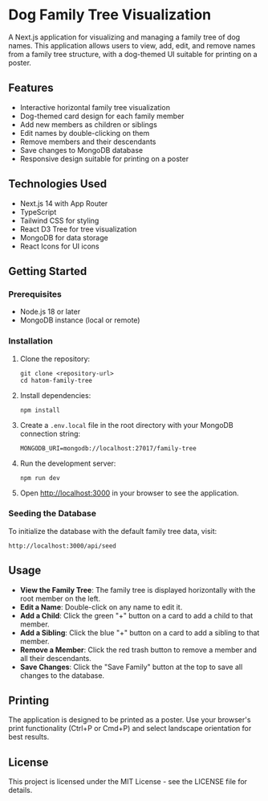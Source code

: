 # Dog Family Tree Visualization

A Next.js application for visualizing and managing a family tree of dog names. This application allows users to view, add, edit, and remove names from a family tree structure, with a dog-themed UI suitable for printing on a poster.

## Features

- Interactive horizontal family tree visualization
- Dog-themed card design for each family member
- Add new members as children or siblings
- Edit names by double-clicking on them
- Remove members and their descendants
- Save changes to MongoDB database
- Responsive design suitable for printing on a poster

## Technologies Used

- Next.js 14 with App Router
- TypeScript
- Tailwind CSS for styling
- React D3 Tree for tree visualization
- MongoDB for data storage
- React Icons for UI icons

## Getting Started

### Prerequisites

- Node.js 18 or later
- MongoDB instance (local or remote)

### Installation

1. Clone the repository:
   ```
   git clone <repository-url>
   cd hatom-family-tree
   ```

2. Install dependencies:
   ```
   npm install
   ```

3. Create a `.env.local` file in the root directory with your MongoDB connection string:
   ```
   MONGODB_URI=mongodb://localhost:27017/family-tree
   ```

4. Run the development server:
   ```
   npm run dev
   ```

5. Open [http://localhost:3000](http://localhost:3000) in your browser to see the application.

### Seeding the Database

To initialize the database with the default family tree data, visit:
```
http://localhost:3000/api/seed
```

## Usage

- **View the Family Tree**: The family tree is displayed horizontally with the root member on the left.
- **Edit a Name**: Double-click on any name to edit it.
- **Add a Child**: Click the green "+" button on a card to add a child to that member.
- **Add a Sibling**: Click the blue "+" button on a card to add a sibling to that member.
- **Remove a Member**: Click the red trash button to remove a member and all their descendants.
- **Save Changes**: Click the "Save Family" button at the top to save all changes to the database.

## Printing

The application is designed to be printed as a poster. Use your browser's print functionality (Ctrl+P or Cmd+P) and select landscape orientation for best results.

## License

This project is licensed under the MIT License - see the LICENSE file for details. 